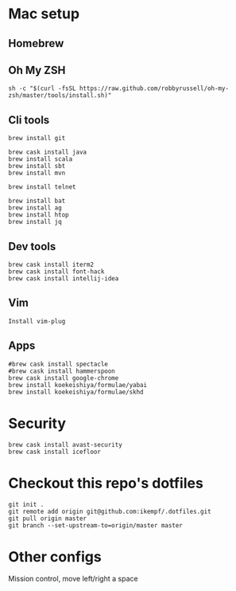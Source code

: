 # Mac setup

## Homebrew

## Oh My ZSH
```
sh -c "$(curl -fsSL https://raw.github.com/robbyrussell/oh-my-zsh/master/tools/install.sh)"
```

## Cli tools
```
brew install git

brew cask install java
brew install scala
brew install sbt
brew install mvn

brew install telnet

brew install bat
brew install ag
brew install htop
brew install jq
```

## Dev tools
```
brew cask install iterm2
brew cask install font-hack
brew cask install intellij-idea
```

## Vim
```
Install vim-plug
```

## Apps
```
#brew cask install spectacle
#brew cask install hammerspoon
brew cask install google-chrome
brew install koekeishiya/formulae/yabai
brew install koekeishiya/formulae/skhd
```

# Security
```
brew cask install avast-security
brew cask install icefloor
```

# Checkout this repo's dotfiles
```
git init .
git remote add origin git@github.com:ikempf/.dotfiles.git
git pull origin master
git branch --set-upstream-to=origin/master master
```

# Other configs
Mission control, move left/right a space
